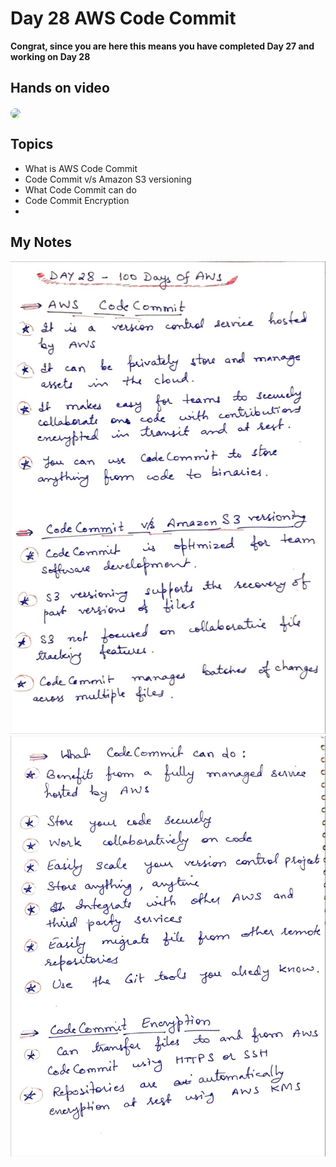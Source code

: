 # Day 28 AWS Code Commit

**Congrat, since you are here this means you have completed Day 27 and working on Day 28**

## Hands on video
<a href="https://youtu.be/Dn8tJPglKxc">
<img src="https://i3.ytimg.com/vi/Dn8tJPglKxc/hqdefault.jpg" align="center" width="200" style="border-radius:40px" />
</a>

## Topics
  - What is AWS Code Commit
  - Code Commit v/s Amazon S3 versioning
  - What Code Commit can do
  - Code Commit Encryption
  - 
## My Notes
  ![1](./images/9f8d775c51ac6c82ea05b0ca9f4c83ae37ace8fc.jpeg)
  ![2](./images/1dc32b68a1987227401fb8b2636226d12fc90e22.jpeg)
